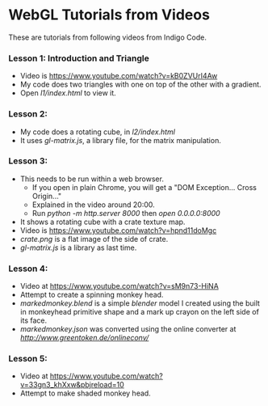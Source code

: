 WebGL Tutorials from Videos
============

These are tutorials from following videos
from Indigo Code.

### Lesson 1: Introduction and Triangle
* Video is 
https://www.youtube.com/watch?v=kB0ZVUrI4Aw
* My code does two triangles with one on top
of the other with a gradient.
* Open *l1/index.html* to view it. 

### Lesson 2:  
* My code does a rotating cube, in *l2/index.html*
* It uses *gl-matrix.js*, a library file, for the matrix manipulation.

### Lesson 3:
* This needs to be run within a web browser. 
  * If you open in plain Chrome, you will get a "DOM Exception... Cross Origin..."
  * Explained in the video around 20:00.
  * Run *python -m http.server 8000* then *open 0.0.0.0:8000*
* It shows a rotating cube with a crate texture map.
* Video is https://www.youtube.com/watch?v=hpnd11doMgc
* *crate.png* is a flat image of the side of crate.
* *gl-matrix.js* is a library as last time.

### Lesson 4:
* Video at https://www.youtube.com/watch?v=sM9n73-HiNA
* Attempt to create a spinning monkey head.  
* *markedmonkey.blend* is a simple *blender* model I created using the built
in monkeyhead primitive shape and a mark up crayon on the left side of its face.
* *markedmonkey.json* was converted using the online converter at *http://www.greentoken.de/onlineconv/*

### Lesson 5:
* Video at https://www.youtube.com/watch?v=33gn3_khXxw&pbjreload=10
* Attempt to make shaded monkey head.
